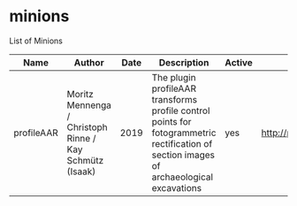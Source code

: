 # minions
List of Minions

 Name  | Author | Date | Description | Active | Link 
| ------------- | ------------- | ------------- | ------------- | ------------- | ------------- |
| profileAAR  | Moritz Mennenga / Christoph Rinne / Kay Schmütz (Isaak)  | 2019  | The plugin profileAAR transforms profile control points for fotogrammetric rectification of section images of archaeological excavations  | yes  | http://plugins.qgis.org/plugins/profileAAR/ |
